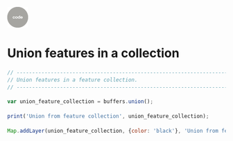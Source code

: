 ![code](../../images/code.png)  

# Union features in a collection  

``` js
// ----------------------------------------------------------------------------
// Union features in a feature collection.    
// ----------------------------------------------------------------------------

var union_feature_collection = buffers.union();

print('Union from feature collection', union_feature_collection);

Map.addLayer(union_feature_collection, {color: 'black'}, 'Union from feature collection',0);


```
